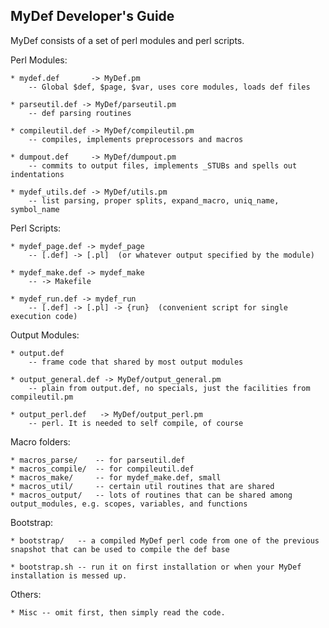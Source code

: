 ## MyDef Developer's Guide

MyDef consists of a set of perl modules and perl scripts. 

Perl Modules:

    * mydef.def       -> MyDef.pm  
        -- Global $def, $page, $var, uses core modules, loads def files

    * parseutil.def -> MyDef/parseutil.pm
        -- def parsing routines

    * compileutil.def -> MyDef/compileutil.pm
        -- compiles, implements preprocessors and macros

    * dumpout.def     -> MyDef/dumpout.pm
        -- commits to output files, implements _STUBs and spells out indentations

    * mydef_utils.def -> MyDef/utils.pm
        -- list parsing, proper splits, expand_macro, uniq_name, symbol_name

Perl Scripts:

    * mydef_page.def -> mydef_page
        -- [.def] -> [.pl]  (or whatever output specified by the module)

    * mydef_make.def -> mydef_make
        -- -> Makefile

    * mydef_run.def -> mydef_run
        -- [.def] -> [.pl] -> {run}  (convenient script for single execution code)

Output Modules:

    * output.def 
        -- frame code that shared by most output modules

    * output_general.def -> MyDef/output_general.pm
        -- plain from output.def, no specials, just the facilities from compileutil.pm

    * output_perl.def   -> MyDef/output_perl.pm
        -- perl. It is needed to self compile, of course

Macro folders:

    * macros_parse/    -- for parseutil.def
    * macros_compile/  -- for compileutil.def
    * macros_make/     -- for mydef_make.def, small
    * macros_util/     -- certain util routines that are shared
    * macros_output/   -- lots of routines that can be shared among output_modules, e.g. scopes, variables, and functions

Bootstrap:

    * bootstrap/   -- a compiled MyDef perl code from one of the previous snapshot that can be used to compile the def base

    * bootstrap.sh -- run it on first installation or when your MyDef installation is messed up.

Others:

    * Misc -- omit first, then simply read the code.
